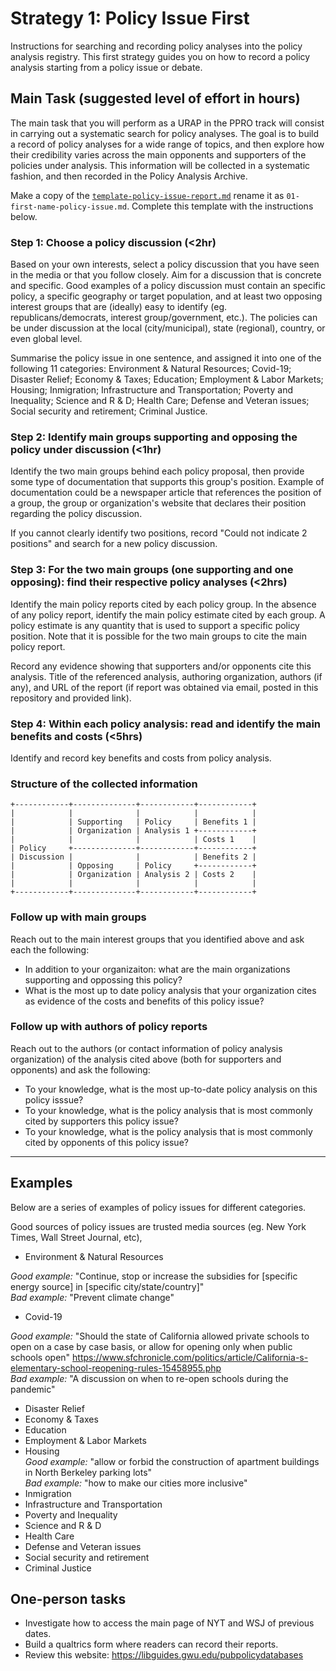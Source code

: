 # Strategy 1: Policy Issue First
 Instructions for searching and recording policy analyses into the policy analysis registry. This first strategy guides you on how to record a policy analysis starting from a policy issue or debate.


## Main Task  (suggested level of effort in hours)

The main task that you will perform as a URAP in the PPRO track will consist in
carrying out a systematic search for policy analyses. The goal is to build a
record of policy analyses for a wide range of topics, and then explore how their
credibility varies across the main opponents and supporters of the policies
under analysis. This information will be collected in a systematic fashion, and
then recorded in the Policy Analysis Archive.  

Make a copy of the [`template-policy-issue-report.md`](template-policy-issue-report.md) rename it as `01-first-name-policy-issue.md`. Complete this template with the instructions below.

### Step 1: Choose a policy discussion (<2hr)

Based on your own interests, select a policy discussion that you have seen in
the media or that you follow closely. Aim for a discussion that is concrete and
specific. Good examples of a policy discussion must contain an specific
policy, a specific geography or target population, and at least two opposing
interest groups that are (ideally) easy to identify (eg. republicans/democrats, interest group/government, etc.). The policies can be under
discussion at the local (city/municipal), state (regional), country, or even
global level.  

Summarise the policy issue in one sentence, and assigned it into one of the following 11 categories: Environment & Natural Resources; Covid-19; Disaster Relief; Economy & Taxes; Education; Employment & Labor Markets; Housing; Inmigration; Infrastructure and Transportation; Poverty and Inequality; Science and R & D; Health Care; Defense and Veteran issues; Social security and retirement; Criminal Justice.

### Step 2: Identify main groups supporting and opposing the policy under discussion (<1hr)

Identify the two main groups behind each policy proposal, then provide some type of documentation that supports this group's position. Example of documentation could be a newspaper article that references the position of a group, the group or organization's website that declares their position regarding the policy discussion.

If you cannot clearly identify two positions, record "Could not indicate 2 positions" and search for a new policy discussion.  

### Step 3: For the two main groups (one supporting and one opposing): find their respective policy analyses (<2hrs)

Identify the main policy reports cited by each policy group. In the absence of any policy report, identify the main policy estimate cited by each group. A policy estimate is any quantity that is used to support a specific policy position. Note that it is possible for the two main groups to cite the main policy report.

Record any evidence showing that supporters and/or opponents cite this analysis.  Title of the referenced analysis, authoring organization, authors (if any), and URL of the report (if report was obtained via email, posted in this repository and provided link).


### Step 4: Within each policy analysis: read and identify the main benefits and costs (<5hrs)

Identify and record key benefits and costs from policy analysis.



### Structure of the collected information

    +------------+--------------+------------+------------+
    |            |              |            |            |
    |            | Supporting   | Policy     | Benefits 1 |
    |            | Organization | Analysis 1 +------------+
    |            |              |            | Costs 1    |
    | Policy     +--------------+------------+------------+
    | Discussion |              |            | Benefits 2 |
    |            | Opposing     | Policy     +------------+
    |            | Organization | Analysis 2 | Costs 2    |
    |            |              |            |            |
    +------------+--------------+------------+------------+




### Follow up with main groups

Reach out to the main interest groups that you identified above and ask each the following:
- In addition to your organizaiton: what are the main organizations supporting and oppossing this policy?  
- What is the most up to date policy analysis that your organization cites as evidence of the costs and benefits of this policy issue?

### Follow up with authors of policy reports   
Reach out to the authors (or contact information of policy analysis organization) of the analysis cited above (both for supporters and opponents) and ask the following:   
 - To your knowledge, what is the most up-to-date policy analysis on this policy isssue?
 - To your knowledge, what is the policy analysis that is most commonly cited by supporters this policy issue?
 - To your knowledge, what is the policy analysis that is most commonly cited by opponents of this policy issue?






---


## Examples
Below are a series of examples of policy issues for different categories.

Good sources of policy issues are trusted
media sources (eg. New York Times, Wall Street Journal, etc),

- Environment & Natural Resources  

*Good example:* "Continue, stop or increase the subsidies for [specific energy
source] in [specific city/state/country]"  
*Bad example:* "Prevent climate change"    

- Covid-19  

*Good example:* "Should the state of California allowed private schools to open on a case by case basis, or allow for opening only when public schools open"  https://www.sfchronicle.com/politics/article/California-s-elementary-school-reopening-rules-15458955.php  
*Bad example:* "A discussion on when to re-open schools during the pandemic"  
- Disaster Relief
- Economy & Taxes
- Education
- Employment & Labor Markets
- Housing  
*Good example:* "allow or forbid the construction of apartment buildings in North Berkeley parking lots"     
*Bad example:* "how to make our cities more inclusive"  
- Inmigration
- Infrastructure and Transportation
- Poverty and Inequality
- Science and R & D
- Health Care
- Defense and Veteran issues
- Social security and retirement
- Criminal Justice

## One-person tasks

- Investigate how to access the main page of NYT and WSJ of previous dates.  
- Build a qualtrics form where readers can record their reports.   
- Review this website: https://libguides.gwu.edu/pubpolicydatabases
